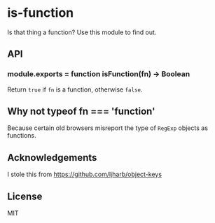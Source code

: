 # is-function

Is that thing a function? Use this module to find out.

## API

### module.exports = function isFunction(fn) -> Boolean

Return `true` if `fn` is a function, otherwise `false`.

## Why not typeof fn === 'function'

Because certain old browsers misreport the type of `RegExp` objects as functions.

## Acknowledgements

I stole this from https://github.com/ljharb/object-keys

## License

MIT
